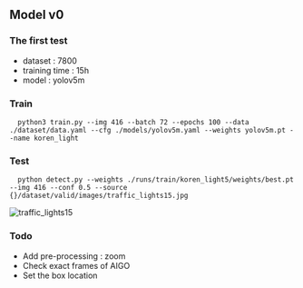 ## Model v0

### The first test
- dataset : 7800
- training time : 15h
- model : yolov5m

### Train
```
  python3 train.py --img 416 --batch 72 --epochs 100 --data ./dataset/data.yaml --cfg ./models/yolov5m.yaml --weights yolov5m.pt --name koren_light
```

### Test
```
  python detect.py --weights ./runs/train/koren_light5/weights/best.pt --img 416 --conf 0.5 --source {}/dataset/valid/images/traffic_lights15.jpg
```

![traffic_lights15](https://user-images.githubusercontent.com/68395698/121476631-e0c95100-ca01-11eb-923e-9f7b9bd9a874.jpg)



### Todo
- Add pre-processing : zoom
- Check exact frames of AIGO
- Set the box location
